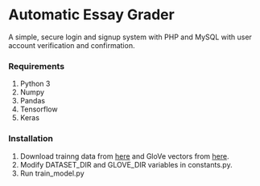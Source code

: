 # Automatic Essay Grader
A simple, secure login and signup system with PHP and MySQL with user account verification and confirmation.

### Requirements
1. Python 3
2. Numpy
3. Pandas
4. Tensorflow
5. Keras

### Installation
1. Download trainng data from [here](https://www.kaggle.com/c/asap-aes/data) and GloVe vectors from [here](http://nlp.stanford.edu/data/glove.6B.zip).
2. Modify DATASET_DIR and GLOVE_DIR variables in constants.py.
3. Run train_model.py
                      
